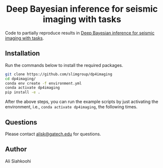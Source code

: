 <h1 align="center">Deep Bayesian inference for seismic imaging with tasks</h1>

Code to partially reproduce results in [Deep Bayesian inference for
seismic imaging with tasks](https://arxiv.org/abs/2110.04825).

## Installation

Run the commands below to install the required packages.

```bash
git clone https://github.com/slimgroup/dp4imaging
cd dp4imaging/
conda env create -f environment.yml
conda activate dp4imaging
pip install -e .
```

After the above steps, you can run the example scripts by just
activating the environment, i.e., `conda activate dp4imaging`, the
following times.

## Questions

Please contact alisk@gatech.edu for questions.

## Author

Ali Siahkoohi
